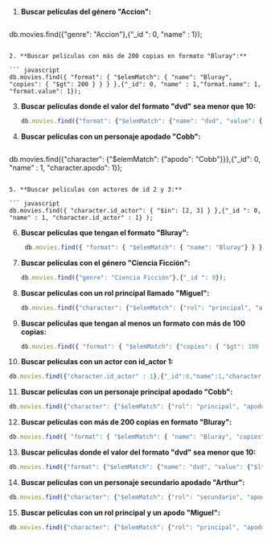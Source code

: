 1. **Buscar películas del género "Accion":**

   ``` javascript
db.movies.find({"genre": "Accion"},{"_id ": 0, "name" : 1});
   ```

2. **Buscar películas con más de 200 copias en formato "Bluray":**

   ``` javascript
db.movies.find({ "format": { "$elemMatch": { "name": "Bluray", "copies": { "$gt": 200 } } } },{"_id": 0, "name" : 1,"format.name": 1, "format.value": 1});
   ```

3. **Buscar películas donde el valor del formato "dvd" sea menor que 10:**

   ``` javascript
   db.movies.find({"format": {"$elemMatch": {"name": "dvd", "value": {"$lt": 10}}}},{"_id": 0, "name" : 1,"format.name": 1, "format.value": 1});
   ```

4. **Buscar películas con un personaje apodado "Cobb":**

   ``` javascript
  db.movies.find({"character": {"$elemMatch": {"apodo": "Cobb"}}},{"_id": 0, "name" : 1, "character.apodo": 1});
   ```

5. **Buscar películas con actores de id 2 y 3:**

   ``` javascript
  db.movies.find({ "character.id_actor": { "$in": [2, 3] } },{"_id ": 0, "name" : 1, "character.id_actor" : 1} );
   ```

6. **Buscar películas que tengan el formato "Bluray":**

   ``` javascript
    db.movies.find({ "format": { "$elemMatch": { "name": "Bluray"} } },{"_id": 0, "name" : 1, "format.name": 1});
   ```

7. **Buscar películas con el género "Ciencia Ficción":**

   ``` javascript
   db.movies.find({"genre": "Ciencia Ficción"},{"_id ": 0});
   ```

8. **Buscar películas con un rol principal llamado "Miguel":**

   ``` javascript
   db.movies.find({"character": {"$elemMatch": {"rol": "principal", "apodo": "Miguel"}}},{"_id": 0, "name" : 1, "character.rol": 1, "character.apodo": 1});
   ```

9. **Buscar películas que tengan al menos un formato con más de 100 copias:**

   ``` javascript
   db.movies.find({ "format": { "$elemMatch": {"copies": { "$gt": 100 } } } },{"_id": 0, "name" : 1, "format.copies": 1});
   ```

10. **Buscar películas con un actor con id_actor 1:**

   ```javascript
   db.movies.find({"character.id_actor" : 1},{"_id":0,"name":1,"character.id_actor":1})
   ```

11. **Buscar películas con un personaje principal apodado "Cobb":**

   ``` javascript
   db.movies.find({"character": {"$elemMatch": {"rol": "principal", "apodo": "Cobb"}}},{"_id": 0, "name" : 1, "character.rol": 1, "character.apodo": 1});
   ```
12. **Buscar películas con más de 200 copias en formato "Bluray":**

   ``` javascript
  db.movies.find({ "format": { "$elemMatch": { "name": "Bluray", "copies": { "$gt": 200 } } } },{"_id": 0, "name" : 1,"format.name": 1, "format.value": 1});
   ```

13. **Buscar películas donde el valor del formato "dvd" sea menor que 10:**

   ``` javascript
   db.movies.find({"format": {"$elemMatch": {"name": "dvd", "value": {"$lt": 10}}}},{"_id": 0, "name" : 1,"format.name": 1, "format.value": 1});
   ```

14. **Buscar películas con un personaje secundario apodado "Arthur":**

   ``` javascript
   db.movies.find({"character": {"$elemMatch": {"rol": "secundario", "apodo": "Arthur"}}},{"_id": 0, "name" : 1, "character.rol": 1, "character.apodo": 1});
   ```

15. **Buscar películas con un rol principal y un apodo "Miguel":**

   ``` javascript
   db.movies.find({"character": {"$elemMatch": {"rol": "principal", "apodo": "Miguel"}}},{"_id": 0, "name" : 1, "character.rol": 1, "character.apodo": 1});
   ```